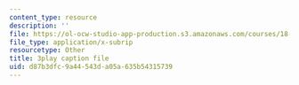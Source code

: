 ```yaml
---
content_type: resource
description: ''
file: https://ol-ocw-studio-app-production.s3.amazonaws.com/courses/18-085-computational-science-and-engineering-i-fall-2008/d87b3dfc9a44543da05a635b54315739_mFGdF9TAfmE.srt
file_type: application/x-subrip
resourcetype: Other
title: 3play caption file
uid: d87b3dfc-9a44-543d-a05a-635b54315739
---
```

